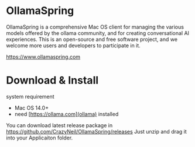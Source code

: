 # OllamaSpring
OllamaSpring is a comprehensive Mac OS client for managing the various models offered by the ollama community, and for creating conversational AI experiences. This is an open-source and free software project, and we welcome more users and developers to participate in it.

https://www.ollamaspring.com

# Download & Install

system requirement
- Mac OS 14.0+
- need [https://ollama.com](ollama) installed

You can download latest release package in https://github.com/CrazyNeil/OllamaSpring/releases
Just unzip and drag it into your Applicaiton folder.
